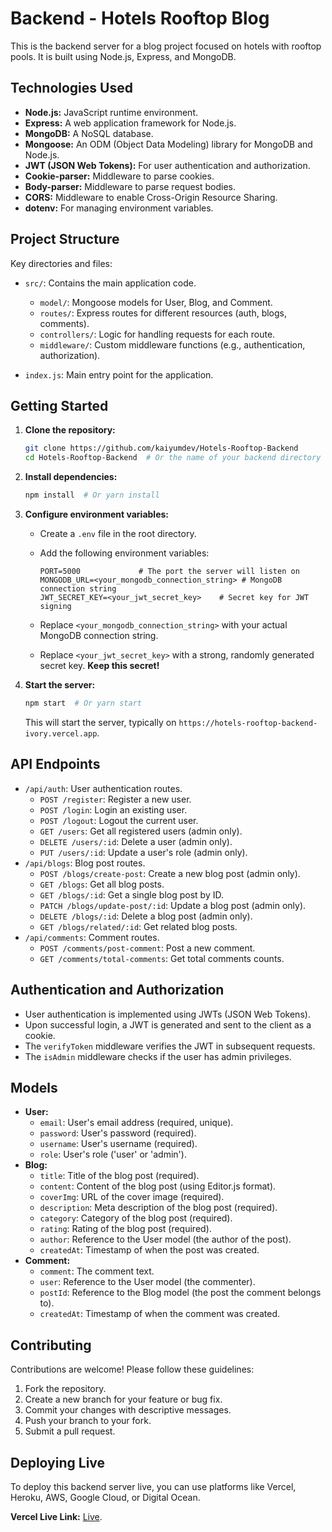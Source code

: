 # Backend - Hotels Rooftop Blog

This is the backend server for a blog project focused on hotels with rooftop pools. It is built using Node.js, Express, and MongoDB.

## Technologies Used

*   **Node.js:**  JavaScript runtime environment.
*   **Express:**  A web application framework for Node.js.
*   **MongoDB:**  A NoSQL database.
*   **Mongoose:**  An ODM (Object Data Modeling) library for MongoDB and Node.js.
*   **JWT (JSON Web Tokens):**  For user authentication and authorization.
*   **Cookie-parser:** Middleware to parse cookies.
*   **Body-parser:** Middleware to parse request bodies.
*   **CORS:** Middleware to enable Cross-Origin Resource Sharing.
*   **dotenv:**  For managing environment variables.

## Project Structure

Key directories and files:

*   `src/`: Contains the main application code.
    *   `model/`: Mongoose models for User, Blog, and Comment.
    *   `routes/`: Express routes for different resources (auth, blogs, comments).
    *   `controllers/`:  Logic for handling requests for each route.
    *   `middleware/`: Custom middleware functions (e.g., authentication, authorization).

*   `index.js`: Main entry point for the application.

## Getting Started

1.  **Clone the repository:**

    ```bash
    git clone https://github.com/kaiyumdev/Hotels-Rooftop-Backend
    cd Hotels-Rooftop-Backend  # Or the name of your backend directory
    ```

2.  **Install dependencies:**

    ```bash
    npm install  # Or yarn install
    ```

3.  **Configure environment variables:**

    *   Create a `.env` file in the root directory.
    *   Add the following environment variables:

        ```
        PORT=5000             # The port the server will listen on
        MONGODB_URL=<your_mongodb_connection_string> # MongoDB connection string
        JWT_SECRET_KEY=<your_jwt_secret_key>    # Secret key for JWT signing
        ```

    *   Replace `<your_mongodb_connection_string>` with your actual MongoDB connection string.
    *   Replace `<your_jwt_secret_key>` with a strong, randomly generated secret key.  **Keep this secret!**

4.  **Start the server:**

    ```bash
    npm start  # Or yarn start
    ```

    This will start the server, typically on `https://hotels-rooftop-backend-ivory.vercel.app`.

## API Endpoints

*   `/api/auth`: User authentication routes.
    *   `POST /register`: Register a new user.
    *   `POST /login`: Login an existing user.
    *   `POST /logout`: Logout the current user.
    *   `GET /users`: Get all registered users (admin only).
    *   `DELETE /users/:id`: Delete a user (admin only).
    *   `PUT /users/:id`: Update a user's role (admin only).
*   `/api/blogs`: Blog post routes.
    *   `POST /blogs/create-post`: Create a new blog post (admin only).
    *   `GET /blogs`: Get all blog posts.
    *   `GET /blogs/:id`: Get a single blog post by ID.
    *   `PATCH /blogs/update-post/:id`: Update a blog post (admin only).
    *   `DELETE /blogs/:id`: Delete a blog post (admin only).
    *   `GET /blogs/related/:id`: Get related blog posts.
*   `/api/comments`: Comment routes.
    *   `POST /comments/post-comment`: Post a new comment.
    *   `GET /comments/total-comments`: Get total comments counts.

## Authentication and Authorization

*   User authentication is implemented using JWTs (JSON Web Tokens).
*   Upon successful login, a JWT is generated and sent to the client as a cookie.
*   The `verifyToken` middleware verifies the JWT in subsequent requests.
*   The `isAdmin` middleware checks if the user has admin privileges.

## Models

*   **User:**
    *   `email`: User's email address (required, unique).
    *   `password`: User's password (required).
    *   `username`: User's username (required).
    *   `role`: User's role ('user' or 'admin').
*   **Blog:**
    *   `title`: Title of the blog post (required).
    *   `content`: Content of the blog post (using Editor.js format).
    *   `coverImg`: URL of the cover image (required).
    *   `description`: Meta description of the blog post (required).
    *   `category`: Category of the blog post (required).
    *   `rating`: Rating of the blog post (required).
    *   `author`: Reference to the User model (the author of the post).
    *   `createdAt`: Timestamp of when the post was created.
*   **Comment:**
    *   `comment`: The comment text.
    *   `user`: Reference to the User model (the commenter).
    *   `postId`: Reference to the Blog model (the post the comment belongs to).
    *   `createdAt`: Timestamp of when the comment was created.

## Contributing

Contributions are welcome! Please follow these guidelines:

1.  Fork the repository.
2.  Create a new branch for your feature or bug fix.
3.  Commit your changes with descriptive messages.
4.  Push your branch to your fork.
5.  Submit a pull request.

## Deploying Live

To deploy this backend server live, you can use platforms like Vercel, Heroku, AWS, Google Cloud, or Digital Ocean.

**Vercel Live Link:** [Live](https://hotels-rooftop-backend-ivory.vercel.app/).